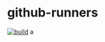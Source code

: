 # github-runners

[![build](https://github.com/lewisstevens1/example-github-runners/actions/workflows/build.yml/badge.svg?branch=master&event=deployment)](https://github.com/lewisstevens1/example-github-runners/actions/workflows/build.yml)
a
